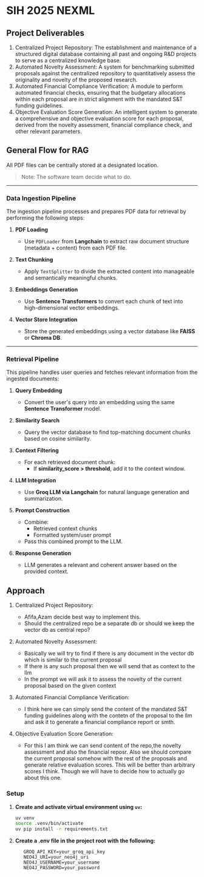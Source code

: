 # SIH 2025 NEXML

## Project Deliverables

1. Centralized Project Repository: The establishment and maintenance of a structured digital database containing all past and ongoing R&D projects to serve as a centralized knowledge base.
2. Automated Novelty Assessment: A system for benchmarking submitted proposals against the centralized repository to quantitatively assess the originality and novelty of the proposed research.
3. Automated Financial Compliance Verification: A module to perform automated financial checks, ensuring that the budgetary allocations within each proposal are in strict alignment with the mandated S&T funding guidelines.
4. Objective Evaluation Score Generation: An intelligent system to generate a comprehensive and objective evaluation score for each proposal, derived from the novelty assessment, financial compliance check, and other relevant parameters.



## General Flow for RAG

All PDF files can  be centrally stored at a designated location.  
> Note: The software team decide what to do.

---

### Data Ingestion Pipeline

The ingestion pipeline processes and prepares PDF data for retrieval by performing the following steps:

1. **PDF Loading**
   - Use `PDFLoader` from **Langchain** to extract raw document structure (metadata + content) from each PDF file.

2. **Text Chunking**
   - Apply `TextSplitter` to divide the extracted content into manageable and semantically meaningful chunks.

3. **Embeddings Generation**
   - Use **Sentence Transformers** to convert each chunk of text into high-dimensional vector embeddings.

4. **Vector Store Integration**
   - Store the generated embeddings using a vector database like **FAISS** or **Chroma DB**.
---

### Retrieval Pipeline

This pipeline handles user queries and fetches relevant information from the ingested documents:

1. **Query Embedding**
   - Convert the user's query into an embedding using the same **Sentence Transformer** model.

2. **Similarity Search**
   - Query the vector database to find top-matching document chunks based on cosine similarity.

3. **Context Filtering**
   - For each retrieved document chunk:
     - If **similarity_score > threshold**, add it to the context window.

4. **LLM Integration**
   - Use **Groq LLM via Langchain** for natural language generation and summarization.

5. **Prompt Construction**
   - Combine:
     - Retrieved context chunks
     - Formatted system/user prompt
   - Pass this combined prompt to the LLM.

6. **Response Generation**
   - LLM generates a relevant and coherent answer based on the provided context.


## Approach

1. Centralized Project Repository: 
    - Afifa,Azam decide best way to implement this. 
    - Should the centralized repo be a separate db or should we keep the vector db as central repo?


2. Automated Novelty Assessment: 
    - Basically we will try to find if there is any document in the vector db which is similar to the current proposal
    - If there is any such proposal then we  will send that as context to the llm
    - In the prompt we will ask it to assess the novelty of the current proposal based on the given context

3. Automated Financial Compliance Verification:
    - I think here we can simply send the content of the mandated S&T funding guidelines along with the contetn of the proposal to the llm and ask it to generate a financial compliance report or smth.

4. Objective Evaluation Score Generation:
    - For this I am think we can send content of the repo,the novelty assessment and also the financial reposr. Also we should compare the current proposal somehow with the rest of the proposals and generate relative evaluation scores. This will be better than arbitrary scores I think. Though we will have to decide how to actually go about this one.



### Setup

1. **Create and activate virtual environment using `uv`:**

   ```bash
   uv venv
   source .venv/bin/activate
   uv pip install -r requirements.txt
   ```

2. **Create a .env file in the project root with the following:**
   ```
      GROQ_API_KEY=your_groq_api_key
      NEO4J_URI=your_neo4j_uri   
      NEO4J_USERNAME=your_username
      NEO4J_PASSWORD=your_password
   ```
